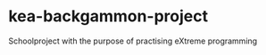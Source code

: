kea-backgammon-project
======================

Schoolproject with the purpose of practising eXtreme programming
